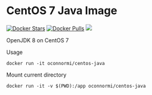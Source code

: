 
# CentOS 7 Java Image

[![Docker Stars](https://img.shields.io/docker/stars/oconnormi/centos-java.svg)](https://hub.docker.com/r/oconnormi/centos-java/) [![Docker Pulls](https://img.shields.io/docker/pulls/oconnormi/centos-java.svg)](https://hub.docker.com/r/oconnormi/centos-java/)
[![](https://imagelayers.io/badge/oconnormi/centos-java.svg)](https://imagelayers.io/?images=oconnormi/centos-java 'Get your own badge on imagelayers.io')

OpenJDK 8 on CentOS 7

Usage

```
docker run -it oconnormi/centos-java
```

Mount current directory

```
docker run -it -v $(PWD):/app oconnormi/centos-java
```
